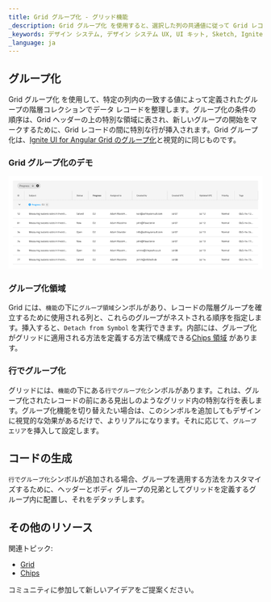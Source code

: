 ```yaml
---
title: Grid グループ化 - グリッド機能
_description: Grid グループ化 を使用すると、選択した列の共通値に従って Grid レコードを階層的に編成できます。
_keywords: デザイン システム, デザイン システム UX, UI キット, Sketch, Ignite UI for Angular, Sketch to Angular, Angular, Angular デザイン システム, Sketch からコードをエクスポート, Angular 用のデザイン キット, Sketch HTML, Sketch to HTML, Sketch UI キット
_language: ja
---
```


## グループ化

Grid グループ化 を使用して、特定の列内の一致する値によって定義されたグループの階層コレクションでデータ レコードを整理します。グループ化の条件の順序は、Grid ヘッダーの上の特別な領域に表され、新しいグループの開始をマークするために、Grid レコードの間に特別な行が挿入されます。Grid グループ化は、[Ignite UI for Angular Grid のグループ化](https://jp.infragistics.com/products/ignite-ui-angular/angular/components/grid/groupby.html)と視覚的に同じものです。

### Grid グループ化のデモ

<img class="responsive-img" src="../images/grid_group_by_demo.png" srcset="../images/grid_group_by_demo@2x.png 2x" />

### グループ化領域

Grid には、`機能`の下に`グループ領域`シンボルがあり、レコードの階層グループを確立するために使用される列と、これらのグループがネストされる順序を指定します。挿入すると、`Detach from Symbol` を実行できます。内部には、グループ化がグリッドに適用される方法を定義する方法で構成できる[Chips 領域](chips.md) があります。

### 行でグループ化

グリッドには、`機能`の下にある`行でグループ化`シンボルがあります。これは、グループ化されたレコードの前にある見出しのようなグリッド内の特別な行を表します。グループ化機能を切り替えたい場合は、このシンボルを追加してもデザインに視覚的な効果があるだけで、よりリアルになります。それに応じて、`グループ エリア`を挿入して設定します。

## コードの生成

`行でグループ化`シンボルが追加される場合、グループを適用する方法をカスタマイズするために、ヘッダーとボディ グループの兄弟としてグリッドを定義するグループ内に配置し、それをデタッチします。

## その他のリソース

関連トピック:

- [Grid](grid.md)
- [Chips](chips.md)
  <div class="divider--half"></div>

コミュニティに参加して新しいアイデアをご提案ください。
